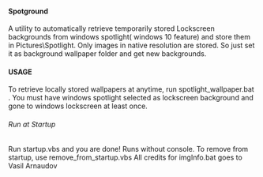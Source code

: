 <h4>Spotground</h4>
<p1>A utility to automatically retrieve temporarily stored Lockscreen backgrounds from windows spotlight( windows 10 feature) and store them in Pictures\Spotlight. Only images in
native resolution are stored. So just set it as background wallpaper folder and get new backgrounds.

<h4>USAGE</h4>
<p1>To retrieve locally stored wallpapers at anytime, run spotlight_wallpaper.bat . You must have windows spotlight selected as lockscreen background and gone to windows lockscreen at least once.

<h6>Run at Startup</h4>
<p1>Run startup.vbs and you are done! Runs without console.</p1>
<p1>To remove from startup, use remove_from_startup.vbs</p1>
<p1> All credits for imgInfo.bat goes to Vasil Arnaudov 
